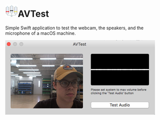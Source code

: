 # <img src="https://raw.githubusercontent.com/128keaton/AVTest/master/AVTest/Resources/Assets.xcassets/AppIcon.appiconset/64.png" width="40">AVTest

Simple Swift application to test the webcam, the speakers, and the microphone of a macOS machine.

![](https://raw.githubusercontent.com/128keaton/AVTest/master/screenshot.png)
